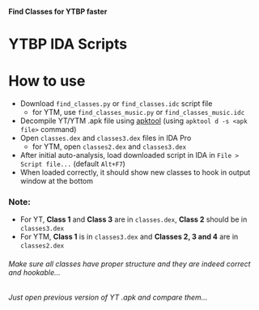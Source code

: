 #### Find Classes for YTBP faster

# YTBP IDA Scripts
# How to use
- Download `find_classes.py` or `find_classes.idc` script file
  - for YTM, use `find_classes_music.py` or `find_classes_music.idc`
- Decompile YT/YTM .apk file using [apktool](https://ibotpeaches.github.io/Apktool/) (using `apktool d -s <apk file>` command)
- Open `classes.dex` and `classes3.dex` files in IDA Pro
  - for YTM, open `classes2.dex` and `classes3.dex`
- After initial auto-analysis, load downloaded script in IDA in `File > Script file...` (default `Alt+F7`)
- When loaded correctly, it should show new classes to hook in output window at the bottom

### Note: 
- For YT, **Class 1** and **Class 3** are in `classes.dex`, **Class 2** should be in `classes3.dex`
- For YTM, **Class 1** is in `classes3.dex` and **Classes 2, 3 and 4** are in `classes2.dex`
###### Make sure all classes have proper structure and they are indeed correct and hookable...
###### Just open previous version of YT .apk and compare them...
